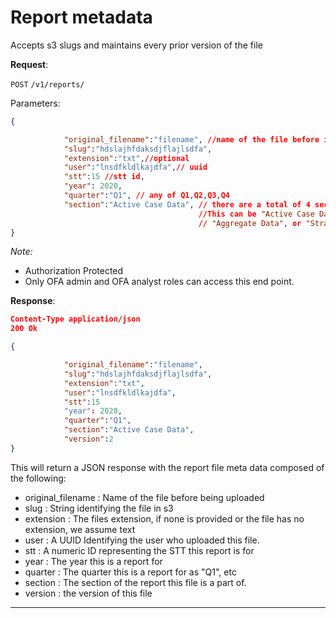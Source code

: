 # Report metadata

Accepts s3 slugs and maintains every prior version of the file


**Request**:

`POST` `/v1/reports/`

Parameters:
```json
{

            "original_filename":"filename", //name of the file before it was uploaded to s3.
            "slug":"hdslajhfdaksdjflajlsdfa",
            "extension":"txt",//optional
            "user":"lnsdfkldlkajdfa",// uuid
            "stt":15 //stt id,
            "year": 2020,
            "quarter":"Q1", // any of Q1,Q2,Q3,Q4
            "section":"Active Case Data", // there are a total of 4 sections. 
                                          //This can be "Active Case Data","Close Case Data",
                                          // "Aggregate Data", or "Stratum Data"
}

```

*Note:*

- Authorization Protected 
- Only OFA admin and OFA analyst roles can access this end point.

**Response**:

```json
Content-Type application/json
200 Ok

{

            "original_filename":"filename", 
            "slug":"hdslajhfdaksdjflajlsdfa",
            "extension":"txt",
            "user":"lnsdfkldlkajdfa",
            "stt":15 
            "year": 2020,
            "quarter":"Q1", 
            "section":"Active Case Data", 
            "version":2
}
```

This will return a JSON response with the report file meta data composed of the following:
+ original_filename : Name of the file before being uploaded
+ slug : String identifying the file in s3
+ extension : The files extension, if none is provided or the file has no extension, we assume text
+ user : A UUID Identifying the user who uploaded this file.
+ stt : A numeric ID representing the STT this report is for
+ year : The year this is a report for
+ quarter : The quarter this is a report for as "Q1", etc
+ section : The section of the report this file is a part of.
+ version : the version of this file

----
